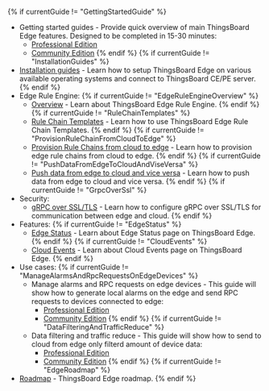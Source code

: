 {% if currentGuide != "GettingStartedGuide" %}
- Getting started guides - Provide quick overview of main ThingsBoard Edge features. Designed to be completed in 15-30 minutes:
    * [Professional Edition](/docs/edge/getting-started/getting-started-pe/)
    * [Community Edition](/docs/edge/getting-started/getting-started-ce/)
{% endif %}
{% if currentGuide != "InstallationGuides" %}
- [Installation guides](/docs/edge/install/installation-options/) - Learn how to setup ThingsBoard Edge on various available operating systems and connect to ThingsBoard CE/PE server.
{% endif %}
- Edge Rule Engine:
{% if currentGuide != "EdgeRuleEngineOverview" %}
  - [Overview](/docs/edge/rule-engine/general/) - Learn about ThingsBoard Edge Rule Engine.
{% endif %}
{% if currentGuide != "RuleChainTemplates" %}
  - [Rule Chain Templates](/docs/edge/rule-engine/rule-chain-templates/) - Learn how to use ThingsBoard Edge Rule Chain Templates.
{% endif %}
{% if currentGuide != "ProvisionRuleChainFromCloudToEdge" %}
  - [Provision Rule Chains from cloud to edge](/docs/edge/rule-engine/provision-rule-chains/) - Learn how to provision edge rule chains from cloud to edge.
{% endif %}
{% if currentGuide != "PushDataFromEdgeToCloudAndViseVersa" %}
  - [Push data from edge to cloud and vice versa](/docs/edge/rule-engine/push-data/) - Learn how to push data from edge to cloud and vice versa.
{% endif %}
{% if currentGuide != "GrpcOverSsl" %}
- Security:
  - [gRPC over SSL/TLS](/docs/edge/security/grpc-over-ssl/) - Learn how to configure gRPC over SSL/TLS for communication between edge and cloud.
{% endif %}
- Features:
{% if currentGuide != "EdgeStatus" %}
  - [Edge Status](/docs/edge/features/edge-status/) - Learn about Edge Status page on ThingsBoard Edge.
{% endif %}
{% if currentGuide != "CloudEvents" %}
  - [Cloud Events](/docs/edge/features/cloud-events/) -  Learn about Cloud Events page on ThingsBoard Edge.
{% endif %}    
- Use cases:
{% if currentGuide != "ManageAlarmsAndRpcRequestsOnEdgeDevices" %}
  - Manage alarms and RPC requests on edge devices - This guide will show how to generate local alarms on the edge and send RPC requests to devices connected to edge:
    * [Professional Edition](/docs/edge/use-cases/manage-alarms-rpc-requests-pe/)
    * [Community Edition](/docs/edge/use-cases/manage-alarms-rpc-requests-ce/)
{% endif %}
{% if currentGuide != "DataFilteringAndTrafficReduce" %}
  - Data filtering and traffic reduce - This guide will show how to send to cloud from edge only filterd amount of device data:
    * [Professional Edition](/docs/edge/use-cases/data-filtering-traffic-reduce-pe/)
    * [Community Edition](/docs/edge/use-cases/data-filtering-traffic-reduce-ce/)
{% endif %}
{% if currentGuide != "EdgeRoadmap" %}
- [Roadmap](/docs/edge/roadmap) - ThingsBoard Edge roadmap. 
{% endif %}    
<br/>

